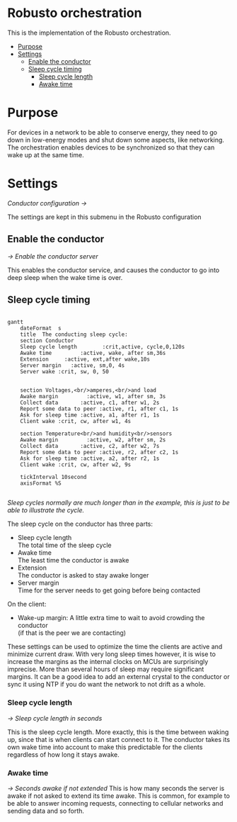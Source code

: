 <!-- omit from toc -->
# Robusto orchestration
This is the implementation of the Robusto orchestration.

- [Purpose](#purpose)
- [Settings](#settings)
  - [Enable the conductor](#enable-the-conductor)
  - [Sleep cycle timing](#sleep-cycle-timing)
    - [Sleep cycle length](#sleep-cycle-length)
    - [Awake time](#awake-time)

# Purpose
For devices in a network to be able to conserve energy, they need to go down in low-energy modes and shut down some aspects, like networking.<br />
The orchestration enables devices to be synchronized so that they can wake up at the same time.
# Settings
_Conductor configuration ->_

The settings are kept in this submenu in the Robusto configuration
## Enable the conductor
_-> Enable the conductor server_

This enables the conductor service, and causes the conductor to go into deep sleep when the wake time is over. 
## Sleep cycle timing

```mermaid

gantt
    dateFormat  s
    title  The conducting sleep cycle:    
    section Conductor  
    Sleep cycle length        :crit,active, cycle,0,120s
    Awake time         :active, wake, after sm,36s
    Extension     :active, ext,after wake,10s
    Server margin   :active, sm,0, 4s
    Server wake :crit, sw, 0, 50

    
    section Voltages,<br/>amperes,<br/>and load
    Awake margin         :active, w1, after sm, 3s
    Collect data       :active, c1, after w1, 2s
    Report some data to peer :active, r1, after c1, 1s
    Ask for sleep time :active, a1, after r1, 1s
    Client wake :crit, cw, after w1, 4s

    section Temperature<br/>and humidity<br/>sensors
    Awake margin         :active, w2, after sm, 2s
    Collect data       :active, c2, after w2, 7s
    Report some data to peer :active, r2, after c2, 1s
    Ask for sleep time :active, a2, after r2, 1s
    Client wake :crit, cw, after w2, 9s
    
    tickInterval 10second
    axisFormat %S
    
```

_Sleep cycles normally are much longer than in the example, this is just to be able to illustrate the cycle._

The sleep cycle on the conductor has three parts:
* Sleep cycle length<br/>The total time of the sleep cycle
* Awake time<br/>The least time the conductor is awake
* Extension<br/>The conductor is asked to stay awake longer
* Server margin<br/>Time for the server needs to get going before being contacted

On the client:
* Wake-up margin:  A little extra time to wait to avoid crowding the conductor<br/> (if that is the peer we are contacting)

These settings can be used to optimize the time the clients are active and minimize current draw. With very long sleep times however, it is wise to increase the margins as the internal clocks on MCUs are surprisingly imprecise. More than several hours of sleep may require significant margins. It can be a good idea to add an external crystal to the conductor or sync it using NTP if you do want the network to not drift as a whole. 

### Sleep cycle length
_-> Sleep cycle length in seconds_

This is the sleep cycle length. More exactly, this is the time between waking up, since that is when clients can start connect to it. The conductor takes its own wake time into account to make this predictable for the clients regardless of how long it stays awake.

### Awake time
_-> Seconds awake if not extended_
This is how many seconds the server is awake if not asked to extend its time awake. This is common, for example to be able to answer incoming requests, connecting to cellular networks and sending data and so forth. 

